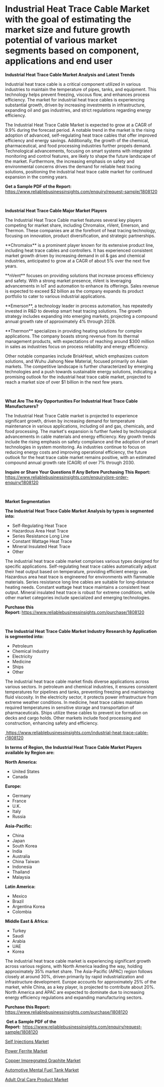 <p><h1>Industrial Heat Trace Cable Market with the goal of estimating the market size and future growth potential of various market segments based on component, applications and end user</h1></p><p><strong>Industrial Heat Trace Cable Market Analysis and Latest Trends</strong></p>
<p><p>Industrial heat trace cable is a critical component utilized in various industries to maintain the temperature of pipes, tanks, and equipment. This technology helps prevent freezing, viscous flow, and enhances process efficiency. The market for industrial heat trace cables is experiencing substantial growth, driven by increasing investments in infrastructure, expanding oil and gas industries, and strict regulations regarding energy efficiency.</p><p>The Industrial Heat Trace Cable Market is expected to grow at a CAGR of 9.9% during the forecast period. A notable trend in the market is the rising adoption of advanced, self-regulating heat trace cables that offer improved efficiency and energy savings. Additionally, the growth of the chemical, pharmaceutical, and food processing industries further propels demand. Technological advancements, focusing on smart systems with integrated monitoring and control features, are likely to shape the future landscape of the market. Furthermore, the increasing emphasis on safety and environmental concerns drives the demand for reliable heat tracing solutions, positioning the industrial heat trace cable market for continued expansion in the coming years.</p></p>
<p><strong>Get a Sample PDF of the Report:&nbsp;</strong> <a href="https://www.reliablebusinessinsights.com/enquiry/request-sample/1808120?utm_campaign=60&utm_medium=2&utm_source=Github&utm_content=ia&utm_term=11112024&utm_id=industrial-heat-trace-cable">https://www.reliablebusinessinsights.com/enquiry/request-sample/1808120</a></p>
<p>&nbsp;</p>
<p><strong>Industrial Heat Trace Cable Major Market Players</strong></p>
<p><p>The Industrial Heat Trace Cable market features several key players competing for market share, including Chromalox, nVent, Emerson, and Thermon. These companies are at the forefront of heat tracing technology, focusing on innovation, product diversification, and strategic partnerships.</p><p>**Chromalox** is a prominent player known for its extensive product line, including heat trace cables and controllers. It has experienced consistent market growth driven by increasing demand in oil & gas and chemical industries, anticipated to grow at a CAGR of about 5% over the next five years.</p><p>**nVent** focuses on providing solutions that increase process efficiency and safety. With a strong market presence, nVent is leveraging advancements in IoT and automation to enhance its offerings. Sales revenue is expected to exceed $2 billion as the company expands its product portfolio to cater to various industrial applications.</p><p>**Emerson**, a technology leader in process automation, has repeatedly invested in R&D to develop smart heat tracing solutions. The growth strategy includes expanding into emerging markets, projecting a compound annual growth rate of approximately 4% through 2028.</p><p>**Thermon** specializes in providing heating solutions for complex applications. The company boasts strong revenue from its thermal management products, with expectations of reaching around $300 million in sales as industries focus on process reliability and energy efficiency.</p><p>Other notable companies include BriskHeat, which emphasizes custom solutions, and Wuhu Jiahong New Material, focused primarily on Asian markets. The competitive landscape is further characterized by emerging technologies and a push towards sustainable energy solutions, indicating a promising outlook for the industrial heat trace cable market, projected to reach a market size of over $1 billion in the next few years.</p></p>
<p>&nbsp;</p>
<p><strong>What Are The Key Opportunities For Industrial Heat Trace Cable Manufacturers?</strong></p>
<p><p>The Industrial Heat Trace Cable market is projected to experience significant growth, driven by increasing demand for temperature maintenance in various applications, including oil and gas, chemicals, and food processing. The market's expansion is further fueled by technological advancements in cable materials and energy efficiency. Key growth trends include the rising emphasis on safety compliance and the adoption of smart technologies in system monitoring. As industries continue to focus on reducing energy costs and improving operational efficiency, the future outlook for the heat trace cable market remains positive, with an estimated compound annual growth rate (CAGR) of over 7% through 2030.</p></p>
<p><strong>Inquire or Share Your Questions If Any Before Purchasing This Report:</strong> <a href="https://www.reliablebusinessinsights.com/enquiry/pre-order-enquiry/1808120?utm_campaign=60&utm_medium=2&utm_source=Github&utm_content=ia&utm_term=11112024&utm_id=industrial-heat-trace-cable">https://www.reliablebusinessinsights.com/enquiry/pre-order-enquiry/1808120</a></p>
<p>&nbsp;</p>
<p><strong>Market Segmentation</strong></p>
<p><strong>The Industrial Heat Trace Cable Market Analysis by types is segmented into:</strong></p>
<p><ul><li>Self-Regulating Heat Trace</li><li>Hazardous Area Heat Trace</li><li>Series Resistance Long Line</li><li>Constant Wattage Heat Trace</li><li>Mineral Insulated Heat Trace</li><li>Other</li></ul></p>
<p><p>The industrial heat trace cable market comprises various types designed for specific applications. Self-regulating heat trace cables automatically adjust their heat output based on temperature, providing efficient energy use. Hazardous area heat trace is engineered for environments with flammable materials. Series resistance long line cables are suitable for long-distance heating needs. Constant wattage heat trace maintains a consistent heat output. Mineral insulated heat trace is robust for extreme conditions, while other market categories include specialized and emerging technologies.</p></p>
<p><strong>Purchase this Report:&nbsp;</strong><a href="https://www.reliablebusinessinsights.com/purchase/1808120?utm_campaign=60&utm_medium=2&utm_source=Github&utm_content=ia&utm_term=11112024&utm_id=industrial-heat-trace-cable">https://www.reliablebusinessinsights.com/purchase/1808120</a></p>
<p>&nbsp;</p>
<p><strong>The Industrial Heat Trace Cable Market Industry Research by Application is segmented into:</strong></p>
<p><ul><li>Petroleum</li><li>Chemical Industry</li><li>Electricity</li><li>Medicine</li><li>Ships</li><li>Other</li></ul></p>
<p><p>The industrial heat trace cable market finds diverse applications across various sectors. In petroleum and chemical industries, it ensures consistent temperatures for pipelines and tanks, preventing freezing and maintaining fluid viscosity. In the electricity sector, it protects power infrastructure from extreme weather conditions. In medicine, heat trace cables maintain required temperatures in sensitive storage and transportation of pharmaceuticals. Ships utilize these cables to prevent ice formation on decks and cargo holds. Other markets include food processing and construction, enhancing safety and efficiency.</p></p>
<p><a href="https://www.reliablebusinessinsights.com/industrial-heat-trace-cable-r1808120?utm_campaign=60&utm_medium=2&utm_source=Github&utm_content=ia&utm_term=11112024&utm_id=industrial-heat-trace-cable">&nbsp;https://www.reliablebusinessinsights.com/industrial-heat-trace-cable-r1808120</a></p>
<p><strong>In terms of Region, the Industrial Heat Trace Cable Market Players available by Region are:</strong></p>
<p>
    <p> <strong> North America: </strong>
        <ul>
            <li>United States</li>
            <li>Canada</li>
        </ul>
        </p> 
    <p> <strong> Europe: </strong>
        <ul>
            <li>Germany</li>
            <li>France</li>
            <li>U.K.</li>
            <li>Italy</li>
            <li>Russia</li>
        </ul>
        </p> 
    <p> <strong> Asia-Pacific: </strong>
        <ul>
            <li>China</li>
            <li>Japan</li>
            <li>South Korea</li>
            <li>India</li>
            <li>Australia</li>
            <li>China Taiwan</li>
            <li>Indonesia</li>
            <li>Thailand</li>
            <li>Malaysia</li>
        </ul>
        </p> 
    <p> <strong> Latin America: </strong>
        <ul>
            <li>Mexico</li>
            <li>Brazil</li>
            <li>Argentina Korea</li>
            <li>Colombia</li>
        </ul>
        </p> 
    <p> <strong> Middle East & Africa: </strong>
        <ul>
            <li>Turkey</li>
            <li>Saudi</li>
            <li>Arabia</li>
            <li>UAE</li>
            <li>Korea</li>
        </ul>
    </p>
    </p>
<p><p>The industrial heat trace cable market is experiencing significant growth across various regions, with North America leading the way, holding approximately 35% market share. The Asia-Pacific (APAC) region follows closely at around 30%, driven primarily by rapid industrialization and infrastructure development. Europe accounts for approximately 25% of the market, while China, as a key player, is projected to contribute about 20%. North America and APAC are expected to dominate due to increasing energy efficiency regulations and expanding manufacturing sectors.</p></p>
<p><strong>Purchase this Report: </strong><a href="https://www.reliablebusinessinsights.com/purchase/1808120?utm_campaign=60&utm_medium=2&utm_source=Github&utm_content=ia&utm_term=11112024&utm_id=industrial-heat-trace-cable">https://www.reliablebusinessinsights.com/purchase/1808120</a></p>
<p>&nbsp;<strong>Get a Sample PDF of the Report:&nbsp;&nbsp;</strong><a href="https://www.reliablebusinessinsights.com/enquiry/request-sample/1808120?utm_campaign=60&utm_medium=2&utm_source=Github&utm_content=ia&utm_term=11112024&utm_id=industrial-heat-trace-cable">https://www.reliablebusinessinsights.com/enquiry/request-sample/1808120</a></p>
<p><strong></strong></p>
<p><p><a href="https://issuu.com/reportprime-2/docs/self-injections-market-size-2030.pp_8ceed4787b876e?utm_campaign=60&utm_medium=2&utm_source=Github&utm_content=ia&utm_term=11112024&utm_id=industrial-heat-trace-cable">Self Injections Market</a></p><p><a href="https://github.com/arnaudyclavinec/Market-Research-Report-List-1/blob/main/power-ferrite-market.md?utm_campaign=60&utm_medium=2&utm_source=Github&utm_content=ia&utm_term=11112024&utm_id=industrial-heat-trace-cable">Power Ferrite Market</a></p><p><a href="https://github.com/liz10hnbracht/Market-Research-Report-List-1/blob/main/copper-impregnated-graphite-market.md?utm_campaign=60&utm_medium=2&utm_source=Github&utm_content=ia&utm_term=11112024&utm_id=industrial-heat-trace-cable">Copper Impregnated Graphite Market</a></p><p><a href="https://www.linkedin.com/pulse/market-insights-global-automotive-mental-fuel-tank-forecast-7bpff?utm_campaign=60&utm_medium=2&utm_source=Github&utm_content=ia&utm_term=11112024&utm_id=industrial-heat-trace-cable">Automotive Mental Fuel Tank Market</a></p><p><a href="https://www.linkedin.com/pulse/r-from-2024-2031-counsel-market-9wuef?utm_campaign=60&utm_medium=2&utm_source=Github&utm_content=ia&utm_term=11112024&utm_id=industrial-heat-trace-cable">Adult Oral Care Product Market</a></p></p>